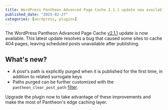 ```yaml
---
title: WordPress Pantheon Advanced Page Cache 2.1.1 update now available
published_date: "2025-02-27"
categories: [wordpress, plugins]
---
```


The WordPress Pantheon Advanced Page Cache [v2.1.1](https://github.com/pantheon-systems/pantheon-advanced-page-cache/releases) update is now available. This latest update resolves a bug that caused some sites to cache 404 pages, leaving scheduled posts unavailable after publishing.

## What's new?

* A post's path is explicitly purged when it is published for the first time, in addition to related surrogate keys
* Paths purged can be further customized with the `pantheon_clear_post_path` [filter](https://github.com/pantheon-systems/pantheon-advanced-page-cache?tab=readme-ov-file#additional-purging-by-path).

Upgrade the plugin now to take advantage of these improvements and make the most of Pantheon's edge caching layer.
